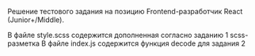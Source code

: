Решение тестового задания на позицию Frontend-разработчик React (Junior+/Middle).

В файле style.scss содержится дополненная согласно заданию 1 scss-разметка
В файле index.js содержится функция decode для задания 2

